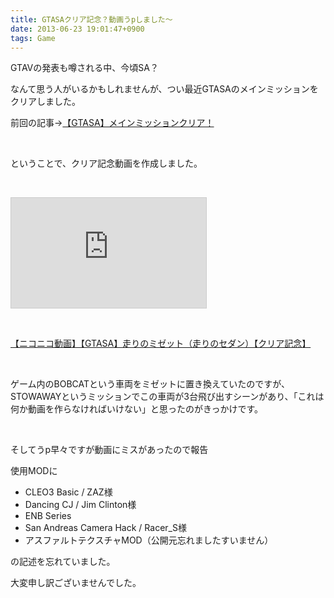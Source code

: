 ```yaml
---
title: GTASAクリア記念？動画うpしました～
date: 2013-06-23 19:01:47+0900
tags: Game
---
```

<p>GTAVの発表も噂される中、今頃SA？</p>
<p>なんて思う人がいるかもしれませんが、つい最近GTASAのメインミッションをクリアしました。</p>
<p>前回の記事→<a href="http://tosainu.wktk.so/view/302">【GTASA】メインミッションクリア！</a></p>
<p>&nbsp;</p>
<p>ということで、クリア記念動画を作成しました。</p>
<p>&nbsp;</p>
<iframe width="312" height="176" src="http://ext.nicovideo.jp/thumb/sm21186528" scrolling="no" style="border:solid 1px #CCC;" frameborder="0"><a href="http://www.nicovideo.jp/watch/sm21186528">【ニコニコ動画】【GTASA】走りのミゼット（走りのセダン）【クリア記念】</a></iframe>
<p>&nbsp;</p>
<div class="video-container"><script type="text/javascript" src="http://ext.nicovideo.jp/thumb_watch/sm21186528?w=490&h=307"></script><noscript><a href="http://www.nicovideo.jp/watch/sm21186528">【ニコニコ動画】【GTASA】走りのミゼット（走りのセダン）【クリア記念】</a></noscript></div>
<p>&nbsp;</p>
<p>ゲーム内のBOBCATという車両をミゼットに置き換えていたのですが、STOWAWAYというミッションでこの車両が3台飛び出すシーンがあり、「これは何か動画を作らなければいけない」と思ったのがきっかけです。</p>
<p>&nbsp;</p>
<p>そしてうp早々ですが動画にミスがあったので報告</p>
<p>使用MODに</p>
<ul>
<li>CLEO3 Basic / ZAZ様</li>
<li>Dancing CJ / Jim Clinton様</li>
<li>ENB Series</li>
<li> San Andreas Camera Hack / Racer_S様</li>
<li>アスファルトテクスチャMOD（公開元忘れましたすいません）</li>
</ul>
<p>の記述を忘れていました。</p>
<p>大変申し訳ございませんでした。</p>
